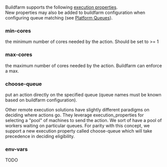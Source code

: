 Buildfarm supports the following [execution properties](https://docs.bazel.build/versions/master/be/common-definitions.html#common.exec_properties).  
New properties may also be added to buildfarm configuration when configuring queue matching (see [Platform Queues](https://github.com/bazelbuild/bazel-buildfarm/wiki/Shard-Platform-Operation-Queue)).

### min-cores
the minimum number of cores needed by the action.  Should be set to >= 1

### max-cores
the maximum number of cores needed by the action. Buildfarm can enforce a max.

### choose-queue
put an action directly on the specified queue (queue names must be known based on buildfarm configuration).  

Other remote execution solutions have slightly different paradigms on deciding where actions go. They leverage execution_properties for selecting a "pool" of machines to send the action. We sort of have a pool of workers waiting on particular queues. For parity with this concept, we support a new execution property called choose-queue which will take precedence in deciding eligibility.

### env-vars
TODO
